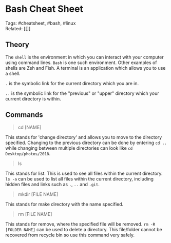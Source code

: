 # Bash Cheat Sheet
Tags: #cheatsheet, #bash, #linux <br>
Related: [[]] <br>
## Theory

The `shell` is the environment in which you can interact with your computer using command lines. `Bash` is one such environment. Other examples of shells are Zsh and Fish. A terminal is an application which allows you to use a shell.

`.` is the symbolic link for the current directory which you are in.

`..` is the symbolic link for the "previous" or "upper" directory which your current directory is within.

## Commands

> cd [NAME]

This stands for 'change directory' and allows you to move to the directory specified. Changing to the previous directory can be done by entering `cd ..` while changing between multiple directories can look like `cd Desktop/photos/2018`. 

> ls

This stands for list. This is used to see all files within the current directory. `ls -a` can be used to list all files within the current directory, including hidden files and links such as `.`, `..` and `.git`.

> mkdir [FILE NAME]

This stands for make directory with the name specified.

> rm [FILE NAME]

This stands for remove, where the specified file will be removed. `rm -R [FOLDER NAME]` can be used to delete a directory. This file/folder cannot be recovered from recycle bin so use this command very safely.
